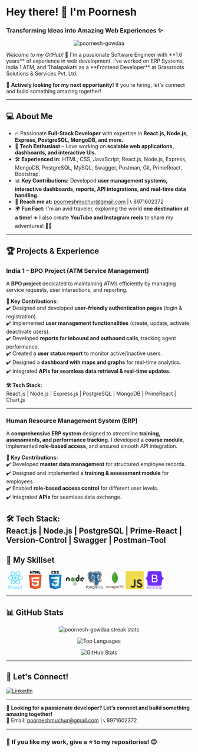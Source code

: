 # **Hey there! 👋 I'm Poornesh**  
### **Transforming Ideas into Amazing Web Experiences ✨**  

<p align="center"> 
  <img src="https://komarev.com/ghpvc/?username=poornesh-gowdaa&label=Profile%20views&color=0e75b6&style=flat" alt="poornesh-gowdaa" />
</p>

<p> 
  <i>Welcome to my GitHub!</i> 🎉 I'm a passionate Software Engineer with **1.6 years** of experience in web development. I’ve worked on ERP Systems, India 1 ATM, and Thalapakatti as a **Frontend Developer** at Grassroots Solutions & Services Pvt. Ltd.
</p>

🚀 **Actively looking for my next opportunity!** If you’re hiring, let's connect and build something amazing together!  

---

## **💻 About Me**  
- 🔥 Passionate **Full-Stack Developer** with expertise in **React.js, Node.js, Express, PostgreSQL, MongoDB, and more.**  
- 🚀 **Tech Enthusiast** – Love working on **scalable web applications, dashboards, and interactive UIs.**  
- 🛠 **Experienced in:** HTML, CSS, JavaScript, React.js, Node.js, Express, MongoDB, PostgreSQL, MySQL, Swagger, Postman, Git, PrimeReact, Bootstrap.  
- 📊 **Key Contributions:** Developed **user management systems, interactive dashboards, reports, API integrations, and real-time data handling.**  
- 📩 **Reach me at:** [poorneshmuchur@gmail.com](mailto:poorneshmuchur@gmail.com) | 📞 8971602372  
- 🌍 **Fun Fact:** I'm an avid traveler, exploring the world **one destination at a time!** ✈️ I also create **YouTube and Instagram reels** to share my adventures! 🎥✨  

---

## 🏆 **Projects & Experience**  

### **India 1 – BPO Project (ATM Service Management)**
A **BPO project** dedicated to maintaining ATMs efficiently by managing service requests, user interactions, and reporting.  

**🚀 Key Contributions:**  
✔️ Designed and developed **user-friendly authentication pages** (login & registration).  
✔️ Implemented **user management functionalities** (create, update, activate, deactivate users).  
✔️ Developed **reports for inbound and outbound calls**, tracking agent performance.  
✔️ Created a **user status report** to monitor active/inactive users.  
✔️ Designed a **dashboard with maps and graphs** for real-time analytics.  
✔️ Integrated **APIs for seamless data retrieval & real-time updates.**  

**🛠 Tech Stack:**  
React.js | Node.js | Express.js | PostgreSQL | MongoDB | PrimeReact | Chart.js  

---

### **Human Resource Management System (ERP)**
A **comprehensive ERP system** designed to streamline **training, assessments, and performance tracking.** I developed a **course module**, implemented **role-based access**, and ensured smooth API integration.  

**🚀 Key Contributions:**  
✔️ Developed **master data management** for structured employee records.  
✔️ Designed and implemented a **training & assessment module** for employees.  
✔️ Enabled **role-based access control** for different user levels.  
✔️ Integrated **APIs** for seamless data exchange.  

**🛠 Tech Stack:**  
React.js | Node.js | PostgreSQL | Prime-React | Version-Control | Swagger | Postman-Tool
---


## **🌟 My Skillset**  
<p>
  <a href="https://reactjs.org/" target="_blank"><img src="https://raw.githubusercontent.com/devicons/devicon/master/icons/react/react-original-wordmark.svg" alt="React" width="50" height="50"/></a>
  <a href="https://www.w3.org/html/" target="_blank"><img src="https://raw.githubusercontent.com/devicons/devicon/master/icons/html5/html5-original-wordmark.svg" alt="HTML" width="50" height="50"/></a>
  <a href="https://www.w3schools.com/css/" target="_blank"><img src="https://raw.githubusercontent.com/devicons/devicon/master/icons/css3/css3-original-wordmark.svg" alt="CSS" width="50" height="50"/></a>
  <a href="https://nodejs.org" target="_blank"><img src="https://raw.githubusercontent.com/devicons/devicon/master/icons/nodejs/nodejs-original-wordmark.svg" alt="Node.js" width="50" height="50"/></a>
  <a href="https://www.postgresql.org" target="_blank"><img src="https://raw.githubusercontent.com/devicons/devicon/master/icons/postgresql/postgresql-original-wordmark.svg" alt="PostgreSQL" width="50" height="50"/></a>
  <a href="https://www.mongodb.com/" target="_blank"><img src="https://raw.githubusercontent.com/devicons/devicon/master/icons/mongodb/mongodb-original-wordmark.svg" alt="MongoDB" width="50" height="50"/></a>
  <a href="https://developer.mozilla.org/en-US/docs/Web/JavaScript" target="_blank"><img src="https://raw.githubusercontent.com/devicons/devicon/master/icons/javascript/javascript-original.svg" alt="JavaScript" width="50" height="50"/></a>
  <a href="https://getbootstrap.com" target="_blank"><img src="https://raw.githubusercontent.com/devicons/devicon/master/icons/bootstrap/bootstrap-plain-wordmark.svg" alt="Bootstrap" width="50" height="50"/></a>
</p>

---

## **📊 GitHub Stats**  
<p align="center">
  <img src="https://github-readme-streak-stats.herokuapp.com/?user=poornesh-gowdaa&theme=radical" alt="poornesh-gowdaa streak stats"/>
</p>

<p align="center">
  <img src="https://github-readme-stats.vercel.app/api/top-langs?username=poornesh-gowdaa&show_icons=true&locale=en&layout=compact" alt="Top Languages"/>
</p>

<p align="center">
  <img src="https://github-readme-stats.vercel.app/api?username=poornesh-gowdaa&show_icons=true&locale=en" alt="GitHub Stats"/>
</p>

---

## **🤝 Let's Connect!**  
<p>
  <a href="https://www.linkedin.com/in/poornesh-gowda/" target="_blank">
    <img src="https://raw.githubusercontent.com/rahuldkjain/github-profile-readme-generator/master/src/images/icons/Social/linked-in-alt.svg" alt="LinkedIn" width="40" height="40"/>
  </a>
</p>

---

🚀 **Looking for a passionate developer? Let’s connect and build something amazing together!**  
📩 Email: [poorneshmuchur@gmail.com](mailto:poorneshmuchur@gmail.com) | 📞 8971602372  

---

### 🎯 **If you like my work, give a ⭐ to my repositories!** 😊
